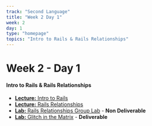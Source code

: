 ```yaml
---
track: "Second Language"
title: "Week 2 Day 1"
week: 2
day: 1
type: "homepage"
topics: "Intro to Rails & Rails Relationships"
---
```



# Week 2 - Day 1

#### Intro to Rails & Rails Relationships

- [**Lecture:** Intro to Rails](/second-language/week-2/day-1/lecture-materials/intro-to-rails/)
- [**Lecture:** Rails Relationships](/second-language/week-2/day-1/lecture-materials/rails-relationships/)
- [**Lab:** Rails Relationships Group Lab](/second-language/week-2/day-1/labs/rails-relationships-group-lab) - **Non Deliverable**
- [**Lab:** Glitch in the Matrix](/second-language/week-2/day-1/labs/glitch-in-the-matrix) - **Deliverable**
